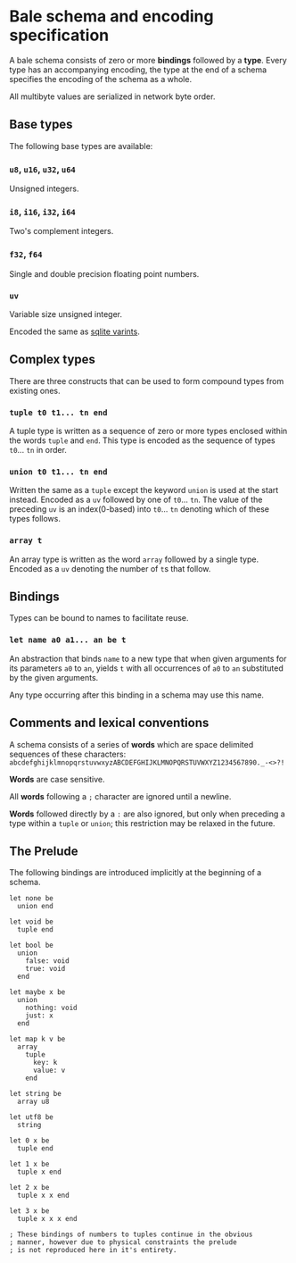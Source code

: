 
# Bale schema and encoding specification

A bale schema consists of zero or more **bindings** followed by a **type**.
Every type has an accompanying encoding, the type at the end of a
schema specifies the encoding of the schema as a whole.

All multibyte values are serialized in network byte order.

## Base types

The following base types are available:

### `u8`, `u16`, `u32`, `u64`
Unsigned integers.

### `i8`, `i16`, `i32`, `i64`
Two's complement integers.

### `f32`, `f64`
Single and double precision floating point numbers.

### `uv`
Variable size unsigned integer.

Encoded the same as [sqlite varints](https://sqlite.org/src4/doc/trunk/www/varint.wiki).

## Complex types

There are three constructs that can be used to form compound types
from existing ones.

### `tuple t0 t1... tn end`
A tuple type is written as a sequence of zero or more types enclosed within the
words `tuple` and `end`.
This type is encoded as the sequence of types `t0`... `tn` in order.

### `union t0 t1... tn end`
Written the same as a `tuple` except the keyword `union` is used at the start
instead.
Encoded as a `uv` followed by one of `t0`... `tn`.
The value of the preceding `uv` is an index(0-based) into `t0`... `tn` denoting
which of these types follows.

### `array t`
An array type is written as the word `array` followed by a single type.
Encoded as a `uv` denoting the number of `t`s that follow.

## Bindings
Types can be bound to names to facilitate reuse.

### `let name a0 a1... an be t`
An abstraction that binds `name` to a new type that when given
arguments for its parameters `a0` to `an`, yields `t` with all
occurrences of `a0` to `an` substituted by the given arguments.

Any type occurring after this binding in a schema may use this name.

## Comments and lexical conventions
A schema consists of a series of **words** which are space delimited sequences
of these characters:
`abcdefghijklmnopqrstuvwxyzABCDEFGHIJKLMNOPQRSTUVWXYZ1234567890._-<>?!`

**Words** are case sensitive.

All **words** following a `;` character are ignored until a newline.

**Words** followed directly by a `:` are also ignored, but only when
preceding a type within a `tuple` or `union`; this restriction may be
relaxed in the future.

## The Prelude

The following bindings are introduced implicitly at the beginning of a schema.

```
let none be
  union end

let void be
  tuple end

let bool be
  union
    false: void
    true: void
  end

let maybe x be
  union
    nothing: void
    just: x
  end

let map k v be
  array
    tuple
      key: k
      value: v
    end

let string be
  array u8

let utf8 be
  string

let 0 x be
  tuple end

let 1 x be
  tuple x end

let 2 x be
  tuple x x end

let 3 x be
  tuple x x x end

; These bindings of numbers to tuples continue in the obvious
; manner, however due to physical constraints the prelude
; is not reproduced here in it's entirety.
```

